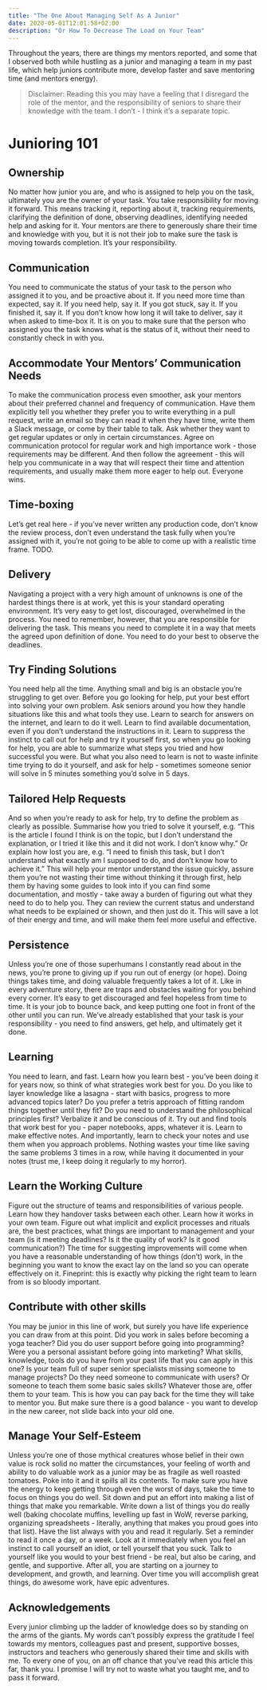 ```yaml
---
title: "The One About Managing Self As A Junior"
date: 2020-05-01T12:01:58+02:00
description: "Or How To Decrease The Load on Your Team"
---
```


Throughout the years, there are things my mentors reported, and some that I observed both while hustling as a junior and managing a team in my past life, which help juniors contribute more, develop faster and save mentoring time (and mentors energy).

> Disclaimer: Reading this you may have a feeling that I disregard the role of the mentor, and the responsibility of seniors to share their knowledge with the team. I don’t - I think it’s a separate topic.

# Junioring 101

## Ownership

No matter how junior you are, and who is assigned to help you on the task, ultimately you are the owner of your task. You take responsibility for moving it forward. This means tracking it, reporting about it, tracking requirements, clarifying the definition of done, observing deadlines, identifying needed help and asking for it. Your mentors are there to generously share their time and knowledge with you, but it is not their job to make sure the task is moving towards completion. It’s your responsibility.

## Communication

You need to communicate the status of your task to the person who assigned it to you, and be proactive about it. If you need more time than expected, say it. If you need help, say it. If you got stuck, say it. If you finished it, say it. If you don’t know how long it will take to deliver, say it when asked to time-box it. It is on you to make sure that the person who assigned you the task knows what is the status of it, without their need to constantly check in with you.

## Accommodate Your Mentors’ Communication Needs

To make the communication process even smoother, ask your mentors about their preferred channel and frequency of communication. Have them explicitly tell you whether they prefer you to write everything in a pull request, write an email so they can read it when they have time, write them a Slack message, or come by their table to talk. Ask whether they want to get regular updates or only in certain circumstances. Agree on communication protocol for regular work and high importance work - those requirements may be different. And then follow the agreement - this will help you communicate in a way that will respect their time and attention requirements, and usually make them more eager to help out. Everyone wins.

## Time-boxing

Let’s get real here - if you’ve never written any production code, don’t know the review process, don’t even understand the task fully when you’re assigned with it, you’re not going to be able to come up with a realistic time frame. TODO.

## Delivery

Navigating a project with a very high amount of unknowns is one of the hardest things there is at work, yet this is your standard operating environment. It’s very easy to get lost, discouraged, overwhelmed in the process. You need to remember, however, that you are responsible for delivering the task. This means you need to complete it in a way that meets the agreed upon definition of done. You need to do your best to observe the deadlines.

## Try Finding Solutions
You need help all the time. Anything small and big is an obstacle you’re struggling to get over. Before you go looking for help, put your best effort into solving your own problem. Ask seniors around you how they handle situations like this and what tools they use. Learn to search for answers on the internet, and learn to do it well. Learn to find available documentation, even if you don’t understand the instructions in it. Learn to suppress the instinct to call out for help and try it yourself first, so when you go looking for help, you are able to summarize what steps you tried and how successful you were. But what you also need to learn is not to waste infinite time trying to do it yourself, and ask for help - sometimes someone senior will solve in 5 minutes something you’d solve in 5 days.

## Tailored Help Requests

And so when you’re ready to ask for help, try to define the problem as clearly as possible. Summarise how you tried to solve it yourself, e.g. “This is the article I found I think is on the topic, but I don’t understand the explanation, or I tried it like this and it did not work. I don’t know why.” Or explain how lost you are, e.g. “I need to finish this task, but I don’t understand what exactly am I supposed to do, and don’t know how to achieve it.” This will help your mentor understand the issue quickly, assure them you’re not wasting their time without thinking it through first, help them by having some guides to look into if you can find some documentation, and mostly - take away a burden of figuring out what they need to do to help you. They can review the current status and understand what needs to be explained or shown, and then just do it. This will save a lot of their energy and time, and will make them feel more useful and effective.

## Persistence

Unless you’re one of those superhumans I constantly read about in the news, you’re prone to giving up if you run out of energy (or hope). Doing things takes time, and doing valuable frequently takes a lot of it. Like in every adventure story, there are traps and obstacles waiting for you behind every corner. It’s easy to get discouraged and feel hopeless from time to time. It is your job to bounce back, and keep putting one foot in front of the other until you can run. We’ve already established that your task is your responsibility - you need to find answers, get help, and ultimately get it done.

## Learning

You need to learn, and fast. Learn how you learn best - you’ve been doing it for years now, so think of what strategies work best for you. Do you like to layer knowledge like a lasagna - start with basics, progress to more advanced topics later? Do you prefer a tetris approach of fitting random things together until they fit? Do you need to understand the philosophical principles first? Verbalize it and be conscious of it. Try out and find tools that work best for you - paper notebooks, apps, whatever it is. Learn to make effective notes. And importantly, learn to check your notes and use them when you approach problems. Nothing wastes your time like saving the same problems 3 times in a row, while having it documented in your notes (trust me, I keep doing it regularly to my horror).

## Learn the Working Culture

Figure out the structure of teams and responsibilities of various people. Learn how they handover tasks between each other. Learn how it works in your own team. Figure out what implicit and explicit processes and rituals are, the best practices, what things are important to management and your team (is it meeting deadlines? Is it the quality of work? Is it good communication?) The time for suggesting improvements will come when you have a reasonable understanding of how things (don’t) work, in the beginning you want to know the exact lay on the land so you can operate effectively on it. Fineprint: this is exactly why picking the right team to learn from is so bloody important.

## Contribute with other skills

You may be junior in this line of work, but surely you have life experience you can draw from at this point. Did you work in sales before becoming a yoga teacher? Did you do user support before going into programming? Were you a personal assistant before going into marketing? What skills, knowledge, tools do you have from your past life that you can apply in this one? Is your team full of super senior specialists missing someone to manage projects? Do they need someone to communicate with users? Or someone to teach them some basic sales skills? Whatever those are, offer them to your team. This is how you can pay back for the time they will take to mentor you. But make sure there is a good balance - you want to develop in the new career, not slide back into your old one.

## Manage Your Self-Esteem

Unless you’re one of those mythical creatures whose belief in their own value is rock solid no matter the circumstances, your feeling of worth and ability to do valuable work as a junior may be as fragile as well roasted tomatoes. Poke into it and it spills all its contents. To make sure you have the energy to keep getting through even the worst of days, take the time to focus on things you do well. Sit down and put an effort into making a list of things that make you remarkable. Write down a list of things you do really well (baking chocolate muffins, levelling up fast in WoW, reverse parking, organizing spreadsheets - literally, anything that makes you proud goes into that list). Have the list always with you and read it regularly. Set a reminder to read it once a day, or a week. Look at it immediately when you feel an instinct to call yourself an idiot, or tell yourself that you suck. Talk to yourself like you would to your best friend - be real, but also be caring, and gentle, and supportive. After all, you are starting on a journey to development, and growth, and learning. Over time you will accomplish great things, do awesome work, have epic adventures.

## Acknowledgements

Every junior climbing up the ladder of knowledge does so by standing on the arms of the giants. My words can’t possibly express the gratitude I feel towards my mentors, colleagues past and present, supportive bosses, instructors and teachers who generously shared their time and skills with me. To every one of you, on an off chance that you’ve read this article this far, thank you. I promise I will try not to waste what you taught me, and to pass it forward.


